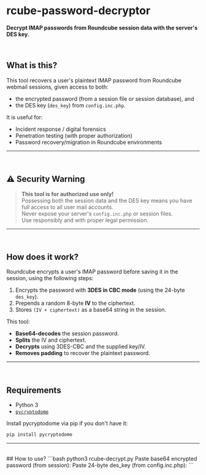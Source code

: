 # rcube-password-decryptor

**Decrypt IMAP passwords from Roundcube session data with the server's DES key.**  

<br>

## What is this?

This tool recovers a user's plaintext IMAP password from Roundcube webmail sessions, given access to both:
- the encrypted password (from a session file or session database), and
- the DES key (`des_key`) from `config.inc.php`.

It is useful for:
- Incident response / digital forensics
- Penetration testing (with proper authorization)
- Password recovery/migration in Roundcube environments

---
<br>
  

## ⚠️ Security Warning

> **This tool is for authorized use only!**  
> Possessing both the session data and the DES key means you have full access to all user mail accounts.  
> Never expose your server's `config.inc.php` or session files.  
> Use responsibly and with proper legal permission.

---
  <br>

## How does it work?

Roundcube encrypts a user's IMAP password before saving it in the session, using the following steps:
1. Encrypts the password with **3DES in CBC mode** (using the 24-byte `des_key`).
2. Prepends a random 8-byte **IV** to the ciphertext.
3. Stores `(IV + ciphertext)` as a base64 string in the session.

This tool:
- **Base64-decodes** the session password.
- **Splits** the IV and ciphertext.
- **Decrypts** using 3DES-CBC and the supplied key/IV.
- **Removes padding** to recover the plaintext password.

---
  <br>

## Requirements

- Python 3
- [`pycryptodome`](https://pypi.org/project/pycryptodome/)

Install pycryptodome via pip if you don't have it:

```bash
pip install pycryptodome
```

---
<br>
## How to use?
```bash 
python3 rcube-decrypt.py 
Paste base64 encrypted password (from session): <base64 password from session>
Paste 24-byte des_key (from config.inc.php): <des_key from config.inc.php>```
